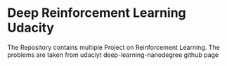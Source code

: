 # Deep Reinforcement Learning Udacity
The Repository contains multiple Project on Reinforcement Learning. The problems are taken from udaciyt deep-learning-nanodegree github page
